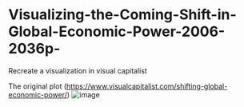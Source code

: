 # Visualizing-the-Coming-Shift-in-Global-Economic-Power-2006-2036p-
Recreate a visualization in visual capitalist

The original plot (https://www.visualcapitalist.com/shifting-global-economic-power/)
![image](https://user-images.githubusercontent.com/83815398/175807694-5671cf9d-7c29-4180-8647-ab2cc087de22.png)
